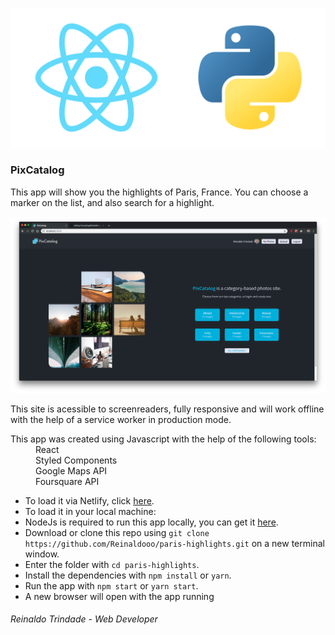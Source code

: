 <p align="center">
  <img src="./Header.svg">
</p>

### PixCatalog

This app will show you the highlights of Paris, France. You can choose a marker on the list, and also search for a highlight.

![Example PNG](/Example.png)
<dd> </dd>
This site is acessible to screenreaders, fully responsive and will work offline with the help of a service worker in production mode.
<dd> </dd>
<dl>
  <dt>This app was created using Javascript with the help of the following tools:</dt>
  <dd> </dd>
  <dd>React</dd>
  <dd>Styled Components</dd>
  <dd>Google Maps API</dd>
  <dd>Foursquare API</dd>
</dl>

* To load it via Netlify, click [here](https://paris-highlights.netlify.com/).
* To load it in your local machine:
* NodeJs is required to run this app locally, you can get it [here](https://nodejs.org/).
* Download or clone this repo using `git clone https://github.com/Reinaldooo/paris-highlights.git` on a new terminal window.
* Enter the folder with `cd paris-highlights`.
* Install the dependencies with `npm install` or `yarn`.
* Run the app with `npm start` or `yarn start`.
* A new browser will open with the app running

###### Reinaldo Trindade - Web Developer